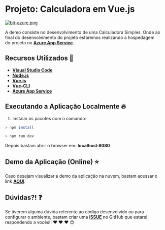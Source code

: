 # Projeto: Calculadora em Vue.js

[![bit-azure.png](https://i.postimg.cc/ZKwS8SHj/bit-azure.png)](https://postimg.cc/vcxkyCp6)

A demo consiste no desenvolvimento de uma Calculadora Simples. Onde ao final do desenvolvimento do projeto estaremos realizando a hospedagem do projeto no **[Azure App Service](https://azure.microsoft.com/?WT.mc_id=vuejsworkshop-github-gllemos)**.

## Recursos Utilizados 🚀

* **[Visual Studio Code](https://code.visualstudio.com/?WT.mc_id=vuejsworkshop-github-gllemos)**
* **[Node.js](https://nodejs.org/en/)**
* **[Vue.js](https://vuejs.org/)**
* **[Vue-CLI](https://cli.vuejs.org/)**
* **[Azure App Service](https://azure.microsoft.com/?WT.mc_id=vuejsworkshop-github-gllemos)**

## Executando a Aplicação Localmente 🔥

1) Instalar os pacotes com o comando:

```bash
> npm install
```

```bash
> npm run dev
```

Depois bastam abrir o browser em: **localhost:8080**

## Demo da Aplicação (Online) ⭐️

Caso desejam visualizar a demo da aplicação na nuvem, bastam acessar o link **[AQUI]()**.


## Dúvidas?! ❓

Se tiverem alguma dúvida referente ao código desenvolvido ou para configurar o ambiente, bastam criar uma **[ISSUE](https://github.com/glaucia86/vuejs-workshop/issues)** no GitHub que estarei respondendo a vocês!! :heart: :heart: :heart: :blush:
